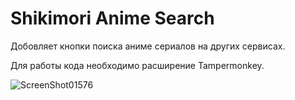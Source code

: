# Shikimori Anime Search


Добовляет кнопки поиска аниме сериалов на других сервисах.

Для работы кода необходимо расширение Tampermonkey.

![ScreenShot01576](https://github.com/i1fox/Shikimori_Anime_Search/assets/81281024/8f118501-6ffc-43af-821c-c3fe4578b69a)
